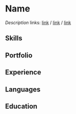 Name
=======
*Description*
links: [link](https://link) / [link](https://link) / [link](https://link)

Skills
-----------

Portfolio
-----------

Experience
-----------

Languages
-----------

Education
-----------
